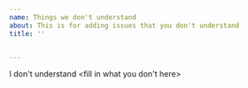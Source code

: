 ```yaml
---
name: Things we don't understand
about: This is for adding issues that you don't understand
title: ''


---
```


I don't understand <fill in what you don't here>

